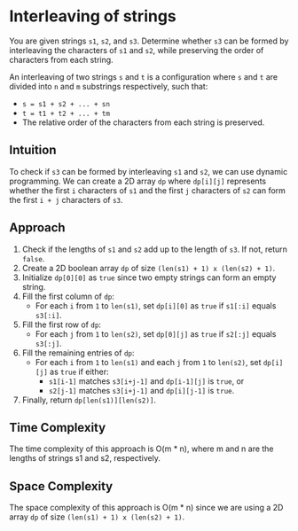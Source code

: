 # Interleaving of strings
You are given strings `s1`, `s2`, and `s3`. Determine whether `s3` can be formed by interleaving the characters of `s1` and `s2`, while preserving the order of characters from each string.

An interleaving of two strings `s` and `t` is a configuration where `s` and `t` are divided into `n` and `m` substrings respectively, such that:
- `s = s1 + s2 + ... + sn`
- `t = t1 + t2 + ... + tm`
- The relative order of the characters from each string is preserved.

## Intuition
To check if `s3` can be formed by interleaving `s1` and `s2`, we can use dynamic programming. We can create a 2D array `dp` where `dp[i][j]` represents whether the first `i` characters of `s1` and the first `j` characters of `s2` can form the first `i + j` characters of `s3`.

## Approach
1. Check if the lengths of `s1` and `s2` add up to the length of `s3`. If not, return `false`.
2. Create a 2D boolean array `dp` of size `(len(s1) + 1) x (len(s2) + 1)`.
3. Initialize `dp[0][0]` as `true` since two empty strings can form an empty string.
4. Fill the first column of `dp`:
   - For each `i` from `1` to `len(s1)`, set `dp[i][0]` as `true` if `s1[:i]` equals `s3[:i]`.
5. Fill the first row of `dp`:
   - For each `j` from `1` to `len(s2)`, set `dp[0][j]` as `true` if `s2[:j]` equals `s3[:j]`.
6. Fill the remaining entries of `dp`:
   - For each `i` from `1` to `len(s1)` and each `j` from `1` to `len(s2)`, set `dp[i][j]` as `true` if either:
     - `s1[i-1]` matches `s3[i+j-1]` and `dp[i-1][j]` is `true`, or
     - `s2[j-1]` matches `s3[i+j-1]` and `dp[i][j-1]` is `true`.
7. Finally, return `dp[len(s1)][len(s2)]`.

## Time Complexity
The time complexity of this approach is O(m * n), where m and n are the lengths of strings s1 and s2, respectively.

## Space Complexity
The space complexity of this approach is O(m * n) since we are using a 2D array `dp` of size `(len(s1) + 1) x (len(s2) + 1)`.